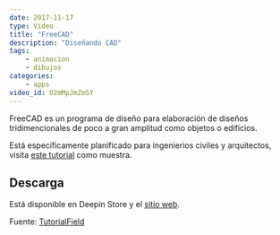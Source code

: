 ```yaml
---
date: 2017-11-17
type: Video
title: "FreeCAD"
description: "Diseñando CAD"
tags:
    - animacion
    - dibujos
categories:
    - apps
video_id: O2mMpJmZmSY
---
```


FreeCAD es un programa de diseño para elaboración de diseños tridimencionales de poco a gran amplitud como objetos o edificios.

Está específicamente planificado para ingenierios civiles y arquitectos, visita [este tutorial](https://www.youtube.com/watch?v=PuuMe6BKC6o&list=PLJ8J_verOTi2uQIMxEL64Wb2knQwVFXWz) como muestra.

## Descarga

Está disponible en Deepin Store y el [sitio web](https://www.freecadweb.org/).


Fuente: [TutorialField](https://www.youtube.com/channel/UCqlheByO1cvLuS9QZiN9NYg)
